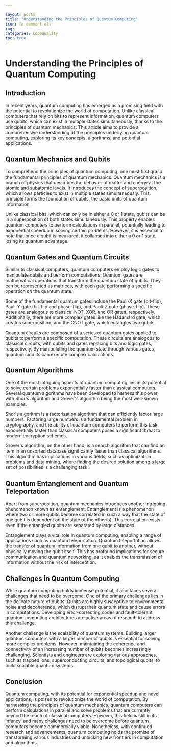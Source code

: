 ```yaml
---

layout: posts
title: "Understanding the Principles of Quantum Computing"
icon: fa-comment-alt
tag:      
categories: CodeQuality
toc: true
---
```




# Understanding the Principles of Quantum Computing

## Introduction

In recent years, quantum computing has emerged as a promising field with the potential to revolutionize the world of computation. Unlike classical computers that rely on bits to represent information, quantum computers use qubits, which can exist in multiple states simultaneously, thanks to the principles of quantum mechanics. This article aims to provide a comprehensive understanding of the principles underlying quantum computing, exploring its key concepts, algorithms, and potential applications.

## Quantum Mechanics and Qubits

To comprehend the principles of quantum computing, one must first grasp the fundamental principles of quantum mechanics. Quantum mechanics is a branch of physics that describes the behavior of matter and energy at the atomic and subatomic levels. It introduces the concept of superposition, which allows particles to exist in multiple states simultaneously. This principle forms the foundation of qubits, the basic units of quantum information.

Unlike classical bits, which can only be in either a 0 or 1 state, qubits can be in a superposition of both states simultaneously. This property enables quantum computers to perform calculations in parallel, potentially leading to exponential speedup in solving certain problems. However, it is essential to note that once a qubit is measured, it collapses into either a 0 or 1 state, losing its quantum advantage.

## Quantum Gates and Quantum Circuits

Similar to classical computers, quantum computers employ logic gates to manipulate qubits and perform computations. Quantum gates are mathematical operations that transform the quantum state of qubits. They can be represented as matrices, with each gate performing a specific operation on the quantum state.

Some of the fundamental quantum gates include the Pauli-X gate (bit-flip), Pauli-Y gate (bit-flip and phase-flip), and Pauli-Z gate (phase-flip). These gates are analogous to classical NOT, XOR, and OR gates, respectively. Additionally, there are more complex gates like the Hadamard gate, which creates superposition, and the CNOT gate, which entangles two qubits.

Quantum circuits are composed of a series of quantum gates applied to qubits to perform a specific computation. These circuits are analogous to classical circuits, with qubits and gates replacing bits and logic gates, respectively. By manipulating the quantum state through various gates, quantum circuits can execute complex calculations.

## Quantum Algorithms

One of the most intriguing aspects of quantum computing lies in its potential to solve certain problems exponentially faster than classical computers. Several quantum algorithms have been developed to harness this power, with Shor's algorithm and Grover's algorithm being the most well-known examples.

Shor's algorithm is a factorization algorithm that can efficiently factor large numbers. Factoring large numbers is a fundamental problem in cryptography, and the ability of quantum computers to perform this task exponentially faster than classical computers poses a significant threat to modern encryption schemes.

Grover's algorithm, on the other hand, is a search algorithm that can find an item in an unsorted database significantly faster than classical algorithms. This algorithm has implications in various fields, such as optimization problems and data mining, where finding the desired solution among a large set of possibilities is a challenging task.

## Quantum Entanglement and Quantum Teleportation

Apart from superposition, quantum mechanics introduces another intriguing phenomenon known as entanglement. Entanglement is a phenomenon where two or more qubits become correlated in such a way that the state of one qubit is dependent on the state of the other(s). This correlation exists even if the entangled qubits are separated by large distances.

Entanglement plays a vital role in quantum computing, enabling a range of applications such as quantum teleportation. Quantum teleportation allows the transfer of quantum information from one qubit to another, without physically moving the qubit itself. This has profound implications for secure communication and quantum networking, as it enables the transmission of information without the risk of interception.

## Challenges in Quantum Computing

While quantum computing holds immense potential, it also faces several challenges that need to be overcome. One of the primary challenges lies in the delicate nature of qubits. Qubits are highly susceptible to environmental noise and decoherence, which disrupt their quantum state and cause errors in computations. Developing error-correcting codes and fault-tolerant quantum computing architectures are active areas of research to address this challenge.

Another challenge is the scalability of quantum systems. Building larger quantum computers with a larger number of qubits is essential for solving more complex problems. However, maintaining the coherence and connectivity of an increasing number of qubits becomes increasingly challenging. Scientists and engineers are exploring various approaches, such as trapped ions, superconducting circuits, and topological qubits, to build scalable quantum systems.

## Conclusion

Quantum computing, with its potential for exponential speedup and novel applications, is poised to revolutionize the world of computation. By harnessing the principles of quantum mechanics, quantum computers can perform calculations in parallel and solve problems that are currently beyond the reach of classical computers. However, this field is still in its infancy, and many challenges need to be overcome before quantum computers become commercially viable. Nonetheless, with continued research and advancements, quantum computing holds the promise of transforming various industries and unlocking new frontiers in computation and algorithms.